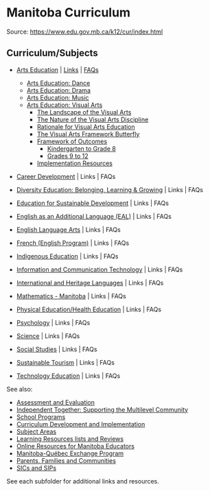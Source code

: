 # Manitoba Curriculum

Source: <https://www.edu.gov.mb.ca/k12/cur/index.html>

## Curriculum/Subjects

* [Arts Education](https://www.edu.gov.mb.ca/k12/cur/arts/index.html) | [Links](https://www.edu.gov.mb.ca/k12/cur/arts/links.html) | [FAQs](https://www.edu.gov.mb.ca/k12/cur/arts/faq_9-12.html)
  * [Arts Education: Dance](https://www.edu.gov.mb.ca/k12/cur/arts/dance/index.html)
  * [Arts Education: Drama](https://www.edu.gov.mb.ca/k12/cur/arts/drama/index.html)
  * [Arts Education: Music](https://www.edu.gov.mb.ca/k12/cur/arts/music/index.html)
  * [Arts Education: Visual Arts](https://www.edu.gov.mb.ca/k12/cur/arts/visual/index.html)
    * [The Landscape of the Visual Arts](https://www.edu.gov.mb.ca/k12/cur/arts/visual/landscape.html)
    * [The Nature of the Visual Arts Discipline](https://www.edu.gov.mb.ca/k12/cur/arts/visual/nature.html)
    * [Rationale for Visual Arts Education](https://www.edu.gov.mb.ca/k12/cur/arts/visual/rationale.html)
    * [The Visual Arts Framework Butterfly](https://www.edu.gov.mb.ca/k12/cur/arts/visual/butterfly.html)
    * [Framework of Outcomes](https://www.edu.gov.mb.ca/k12/cur/arts/visual/framework.html)
      * [Kindergarten to Grade 8](https://www.edu.gov.mb.ca/k12/cur/arts/visual/framework_k-8.html)
      * [Grades 9 to 12](https://www.edu.gov.mb.ca/k12/cur/arts/visual/framework_9-12.html)
    * [Implementation Resources](https://www.edu.gov.mb.ca/k12/cur/arts/visual/implementation.html)

* [Career Development](https://www.edu.gov.mb.ca/k12/cur/cardev/index.html) | Links | FAQs
* [Diversity Education: Belonging, Learning &amp; Growing](https://www.edu.gov.mb.ca/k12/diversity/index.html) | Links | FAQs
* [Education for Sustainable Development](https://www.edu.gov.mb.ca/k12/esd/index.html) | Links | FAQs
* [English as an Additional Language (EAL)](https://www.edu.gov.mb.ca/k12/cur/eal/index.html) | Links | FAQs
* [English Language Arts](https://www.edu.gov.mb.ca/k12/cur/ela/index.html) | Links | FAQs
* [French (English Program)](https://www.edu.gov.mb.ca/k12/cur/french/index.html) | Links | FAQs
* [Indigenous Education](https://www.edu.gov.mb.ca/k12/abedu/index.html) | Links | FAQs
* [Information and Communication Technology](https://www.edu.gov.mb.ca/k12/tech/index.html) | Links | FAQs
* [International and Heritage Languages](https://www.edu.gov.mb.ca/k12/cur/languages/index.html) | Links | FAQs
* [Mathematics - Manitoba](https://www.edu.gov.mb.ca/k12/cur/math/index.html) | Links | FAQs
* [Physical Education/Health Education](https://www.edu.gov.mb.ca/k12/cur/physhlth/index.html) | Links | FAQs
* [Psychology](https://www.edu.gov.mb.ca/k12/cur/psych/index.html) | Links | FAQs
* [Science](https://www.edu.gov.mb.ca/k12/cur/science/index.html) | Links | FAQs
* [Social Studies](https://www.edu.gov.mb.ca/k12/cur/socstud/index.html) | Links | FAQs
* [Sustainable Tourism](https://www.edu.gov.mb.ca/k12/cur/tourism/index.html) | Links | FAQs
* [Technology Education](https://www.edu.gov.mb.ca/k12/cur/teched/index.html) | Links | FAQs

See also:

* [Assessment and Evaluation](https://www.edu.gov.mb.ca/k12/assess/index.html)
* [Independent Together: Supporting the Multilevel Community](https://www.edu.gov.mb.ca/k12/docs/support/multilevel/index.html)
* [School Programs](https://www.edu.gov.mb.ca/k12/cur/programs.html)
* [Curriculum Development and Implementation](https://www.edu.gov.mb.ca/k12/cur/dev_implem.html)
* [Subject Areas](https://www.edu.gov.mb.ca/k12/cur/subjects.html)
* [Learning Resources lists and Reviews](https://www.edu.gov.mb.ca/k12/learnres/index.html)
* [Online Resources for Manitoba Educators](https://www.edu.gov.mb.ca/k12/mel/index.html)
* [Manitoba-Qu&eacute;bec Exchange Program](https://www.edu.gov.mb.ca/k12/students/sep.html)
* [Parents, Families and Communities](https://www.edu.gov.mb.ca/k12/parents/index.html)
* [SICs and SIPs](https://www.edu.gov.mb.ca/k12/policy/sics_sips.html)

See each subfolder for additional links and resources.
